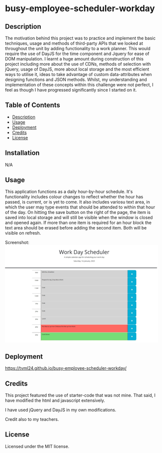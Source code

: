 # busy-employee-scheduler-workday

## Description

The motivation behind this project was to practice and implement the basic techniques, usage and methods of third-party APIs that we looked at throughout the unit by adding functionality to a work planner. This would require the use of DayJS for the time component and Jquery for ease of DOM manipulation. I learnt a huge amount during construction of this project including more about the use of CDNs, methods of selection with jQuery, usage of DayJS, more about local storage and the most efficient ways to utilise it, ideas to take advantage of custom data-attributes when designing functions and JSON methods. Whilst, my understanding and implementation of these concepts within this challenge were not perfect, I feel as though I have progressed significantly since I started on it.

## Table of Contents

- [Description](#description)
- [Usage](#usage)
- [Deployment](#deployment)
- [Credits](#credits)
- [License](#license)


## Installation

N/A

## Usage

This application functions as a daily hour-by-hour schedule. It's functionality includes colour changes to reflect whether the hour has passed, is current, or is yet to come.
It also includes variosu text area, in which the user may type events that should be attended to within that hour of the day.
On hitting the save button on the right of the page, the item is saved into local storage and will still be visible when the window is closed and opened again.
If more than one item is required for an hour block the text area should be erased before adding the second item. Both will be visible on refresh.

Screenshot:
![My workday schedule](./assets/images/screenshot.jpg)

## Deployment

https://tvml24.github.io/busy-employee-scheduler-workday/

## Credits

This project featured the use of starter-code that was not mine. That said, I have modified the html and javascript extensively. 

I have used jQuery and DayJS in my own modifications.

Credit also to my teachers.

## License

Licensed under the MIT license.

